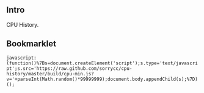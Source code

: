 
## Intro

CPU History.

## Bookmarklet

`javascript:(function()%7Bs=document.createElement('script');s.type='text/javascript';s.src='https://raw.github.com/sorrycc/cpu-history/master/build/cpu-min.js?v='+parseInt(Math.random()*99999999);document.body.appendChild(s);%7D)();`

